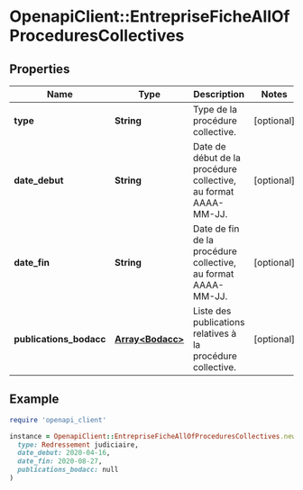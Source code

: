 # OpenapiClient::EntrepriseFicheAllOfProceduresCollectives

## Properties

| Name | Type | Description | Notes |
| ---- | ---- | ----------- | ----- |
| **type** | **String** | Type de la procédure collective. | [optional] |
| **date_debut** | **String** | Date de début de la procédure collective, au format AAAA-MM-JJ. | [optional] |
| **date_fin** | **String** | Date de fin de la procédure collective, au format AAAA-MM-JJ. | [optional] |
| **publications_bodacc** | [**Array&lt;Bodacc&gt;**](Bodacc.md) | Liste des publications relatives à la procédure collective. | [optional] |

## Example

```ruby
require 'openapi_client'

instance = OpenapiClient::EntrepriseFicheAllOfProceduresCollectives.new(
  type: Redressement judiciaire,
  date_debut: 2020-04-16,
  date_fin: 2020-08-27,
  publications_bodacc: null
)
```

